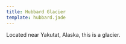 ```yaml
---
title: Hubbard Glacier
template: hubbard.jade
---
```


Located near Yakutat, Alaska, this is a glacier.
